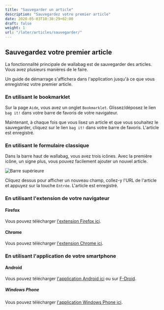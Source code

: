 ```yaml
---
title: "Sauvegarder un article"
description: "Sauvegardez votre premier article"
date: 2020-05-03T10:30:29+02:00
draft: false
weight: 1
url: "/later/articles/sauvegarder/"
---
```


Sauvegardez votre premier article
---------------------------------

La fonctionnalité principale de wallabag est de sauvegarder des
articles. Vous avez plusieurs manières de le faire.

<div class="admonition note">

Un guide de démarrage s'affichera dans l'application jusqu'à ce que vous
enregistriez votre premier article.

</div>

### En utilisant le bookmarklet

Sur la page `Aide`, vous avez un onglet `Bookmarklet`. Glissez/déposez
le lien `bag it!` dans votre barre de favoris de votre navigateur.

Maintenant, à chaque fois que vous lisez un article et que vous
souhaitez le sauvegarder, cliquez sur le lien `bag it!` dans votre barre
de favoris. L'article est enregistré.

### En utilisant le formulaire classique

Dans la barre haut de wallabag, vous avez trois icônes. Avec la première
icône, un signe plus, vous pouvez facilement ajouter un nouvel article.

![Barre supérieure](/later/images/topbar.png)

Cliquez dessus pour afficher un nouveau champ, collez-y l'URL de
l'article et appuyez sur la touche `Entrée`. L'article est enregistré.

### En utilisant l'extension de votre navigateur

#### Firefox

Vous pouvez télécharger [l'extension Firefox
ici](https://addons.mozilla.org/firefox/addon/wallabagger/).

#### Chrome

Vous pouvez télécharger [l'extension Chrome
ici](https://chrome.google.com/webstore/detail/wallabagger/gbmgphmejlcoihgedabhgjdkcahacjlj?hl=fr).

### En utilisant l'application de votre smartphone

#### Android

Vous pouvez télécharger [l'application Android
ici](https://play.google.com/store/apps/details?id=fr.gaulupeau.apps.InThePoche)
ou sur
[F-Droid](https://f-droid.org/repository/browse/?fdid=fr.gaulupeau.apps.InThePoche).

##### Windows Phone

Vous pouvez télécharger [l'application Windows Phone
ici](https://www.microsoft.com/store/apps/9nblggh5x3p6).
